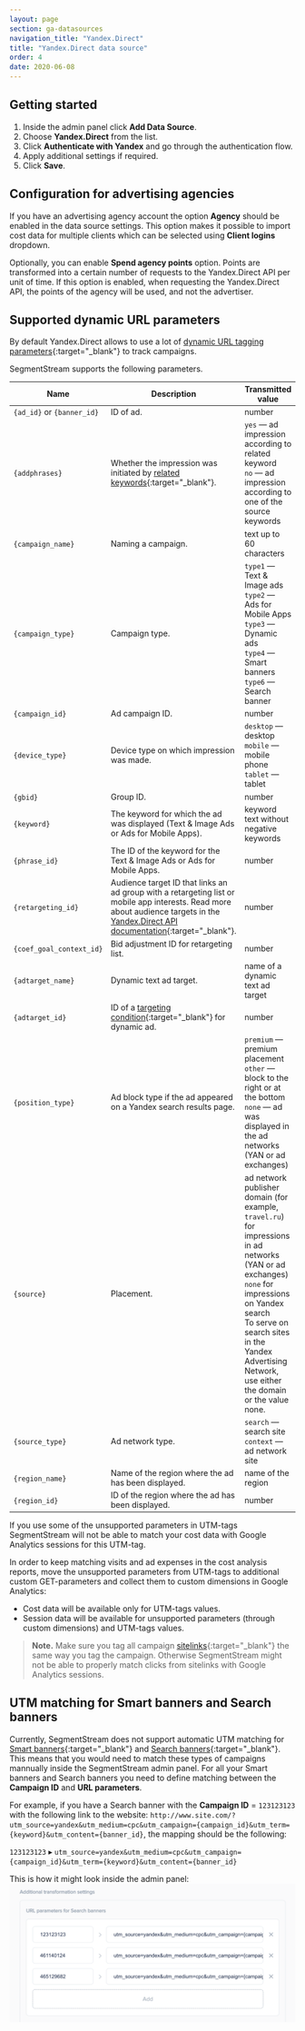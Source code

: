 ```yaml
---
layout: page
section: ga-datasources
navigation_title: "Yandex.Direct"
title: "Yandex.Direct data source"
order: 4
date: 2020-06-08
---
```


## Getting started

1. Inside the admin panel click **Add Data Source**.
2. Choose **Yandex.Direct** from the list.
3. Click **Authenticate with Yandex** and go through the authentication flow.
4. Apply additional settings if required.
5. Click **Save**.

## Configuration for advertising agencies

If you have an advertising agency account the option **Agency** should be enabled in the data source settings. This option makes it possible to import cost data for multiple clients which can be selected using **Client logins** dropdown.

Optionally, you can enable **Spend agency points** option. Points are transformed into a certain number of requests to the Yandex.Direct API per unit of time. If this option is enabled, when requesting the Yandex.Direct API, the points of the agency will be used, and not the advertiser.

## Supported dynamic URL parameters

By default Yandex.Direct allows to use a lot of [dynamic URL tagging parameters](https://yandex.com/support/direct/statistics/url-tags.html){:target="_blank"} to track campaigns.

SegmentStream supports the following parameters.

Name|Description|Transmitted value
--- | --- | ---
`{ad_id}` or `{banner_id}` | ID of ad. | number
`{addphrases}` | Whether the impression was initiated by [related keywords](https://yandex.com/support/direct/keywords/related-keywords.html){:target="_blank"}. | `yes` — ad impression according to related keyword<br/>`no` — ad impression according to one of the source keywords
`{campaign_name}` | Naming a campaign. | text up to 60 characters
`{campaign_type}` | Campaign type. | `type1` — Text & Image ads<br/>`type2` — Ads for Mobile Apps<br/>`type3` — Dynamic ads<br/>`type4` — Smart banners<br/>`type6` — Search banner
`{campaign_id}` | Ad campaign ID. | number
`{device_type}` | Device type on which impression was made. | `desktop` — desktop<br/>`mobile` — mobile phone<br/>`tablet` — tablet
`{gbid}` | Group ID. | number
`{keyword}` | The keyword for which the ad was displayed (Text & Image Ads or Ads for Mobile Apps). | keyword text without negative keywords
`{phrase_id}` | The ID of the keyword for the Text & Image Ads or Ads for Mobile Apps. | number
`{retargeting_id}` | Audience target ID that links an ad group with a retargeting list or mobile app interests. Read more about audience targets in the [Yandex.Direct API documentation](https://yandex.ru/dev/direct/doc/dg/objects/audience-target-docpage/?ncrnd=8779){:target="_blank"}. | number
`{coef_goal_context_id}` | Bid adjustment ID for retargeting list. | number
`{adtarget_name}` | Dynamic text ad target. | name of a dynamic text ad target
`{adtarget_id}` | ID of a [targeting condition](https://yandex.com/support/direct/dynamic-text-ads/tools.html){:target="_blank"} for dynamic ad. | number
`{position_type}` | Ad block type if the ad appeared on a Yandex search results page. | `premium` — premium placement<br/>`other` — block to the right or at the bottom<br/>`none` — ad was displayed in the ad networks (YAN or ad exchanges)
`{source}` | Placement. | ad network publisher domain (for example, `travel.ru`) for impressions in ad networks (YAN or ad exchanges)<br/>`none` for impressions on Yandex search<br/>To serve on search sites in the Yandex Advertising Network, use either the domain or the value none.
`{source_type}` | Ad network type. | `search` — search site<br/>`context` — ad network site
`{region_name}` | Name of the region where the ad has been displayed. | name of the region
`{region_id}` | ID of the region where the ad has been displayed. | number

If you use some of the unsupported parameters in UTM-tags SegmentStream will not be able to match your cost data with Google Analytics sessions for this UTM-tag.

In order to keep matching visits and ad expenses in the cost analysis reports, move the unsupported parameters from UTM-tags to additional custom GET-parameters and collect them to custom dimensions in Google Analytics:

* Cost data will be available only for UTM-tags values.
* Session data will be available for unsupported parameters (through custom dimensions) and UTM-tags values.

> **Note.** Make sure you tag all campaign [sitelinks](https://yandex.com/support/direct/efficiency/quick-links.html#quick-links){:target="_blank"} the same way you tag the campaign. Otherwise SegmentStream might not be able to properly match clicks from sitelinks with Google Analytics sessions.

## UTM matching for Smart banners and Search banners

Currently, SegmentStream does not support automatic UTM matching for [Smart banners](https://yandex.ru/support/direct/smart-banners/about.html){:target="_blank"} and [Search banners](https://yandex.ru/support/direct/products-media-context-banner/about.html){:target="_blank"}. This means that you would need to match these types of campaigns mannually inside the SegmentStream admin panel. For all your Smart banners and Search banners you need to define matching between the **Campaign ID** and **URL parameters**.

For example, if you have a Search banner with the **Campaign ID** = `123123123` with the following link to the website: `http://www.site.com/?utm_source=yandex&utm_medium=cpc&utm_campaign={campaign_id}&utm_term={keyword}&utm_content={banner_id}`, the mapping should be the following:

`123123123` ▸ `utm_source=yandex&utm_medium=cpc&utm_campaign={campaign_id}&utm_term={keyword}&utm_content={banner_id}`

This is how it might look inside the admin panel:
![Yandex.Direct URL params matching](/img/yandex-direct/yandex-search-banners-utm-params.png)
